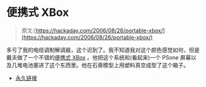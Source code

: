 # 便携式 XBox

> 原文:[https://hackaday.com/2006/08/26/portable-xbox/](https://hackaday.com/2006/08/26/portable-xbox/)

多亏了我的电缆调制解调器，这个迟到了。我不知道我对这个颜色感觉如何，但是戴夫做了一个不错的[便携式 XBox](http://www.portablesystems.net/xbox%20page1.htm) 。他把这个系统和(看起来)一个 PSone 屏幕以及几堆电池塞进了这个东西里。他在石膏模型上用塑料真空成型了这个箱子。

*   [永久链接](http://www.portablesystems.net/xbox%20page1.htm)